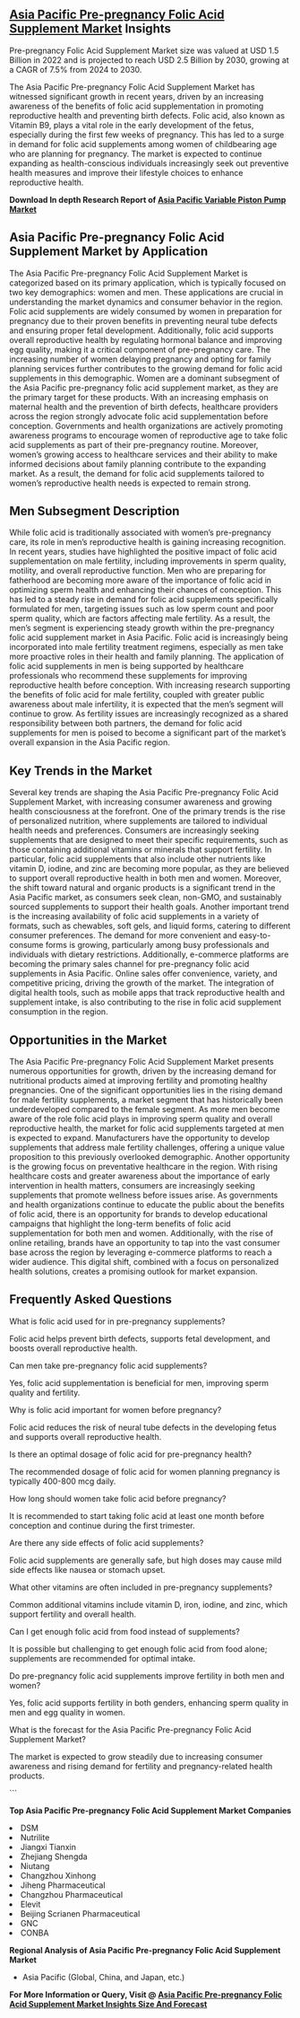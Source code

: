 <h2><a href="https://www.verifiedmarketreports.com/download-sample/?rid=345002&amp;utm_source=Github-Feb&amp;utm_medium=225" target="_blank">Asia Pacific Pre-pregnancy Folic Acid Supplement Market</a> Insights</h2><p>Pre-pregnancy Folic Acid Supplement Market size was valued at USD 1.5 Billion in 2022 and is projected to reach USD 2.5 Billion by 2030, growing at a CAGR of 7.5% from 2024 to 2030.</p><p><p>The Asia Pacific Pre-pregnancy Folic Acid Supplement Market has witnessed significant growth in recent years, driven by an increasing awareness of the benefits of folic acid supplementation in promoting reproductive health and preventing birth defects. Folic acid, also known as Vitamin B9, plays a vital role in the early development of the fetus, especially during the first few weeks of pregnancy. This has led to a surge in demand for folic acid supplements among women of childbearing age who are planning for pregnancy. The market is expected to continue expanding as health-conscious individuals increasingly seek out preventive health measures and improve their lifestyle choices to enhance reproductive health. <p><strong>Download In depth Research Report of <a href="https://www.verifiedmarketreports.com/download-sample/?rid=236118&amp;utm_source=Pulse-Dec&amp;utm_medium=225" target="_blank">Asia Pacific Variable Piston Pump Market</a></strong></p></p> <h2>Asia Pacific Pre-pregnancy Folic Acid Supplement Market by Application</h2> <p>The Asia Pacific Pre-pregnancy Folic Acid Supplement Market is categorized based on its primary application, which is typically focused on two key demographics: women and men. These applications are crucial in understanding the market dynamics and consumer behavior in the region. Folic acid supplements are widely consumed by women in preparation for pregnancy due to their proven benefits in preventing neural tube defects and ensuring proper fetal development. Additionally, folic acid supports overall reproductive health by regulating hormonal balance and improving egg quality, making it a critical component of pre-pregnancy care. The increasing number of women delaying pregnancy and opting for family planning services further contributes to the growing demand for folic acid supplements in this demographic. Women are a dominant subsegment of the Asia Pacific pre-pregnancy folic acid supplement market, as they are the primary target for these products. With an increasing emphasis on maternal health and the prevention of birth defects, healthcare providers across the region strongly advocate folic acid supplementation before conception. Governments and health organizations are actively promoting awareness programs to encourage women of reproductive age to take folic acid supplements as part of their pre-pregnancy routine. Moreover, women’s growing access to healthcare services and their ability to make informed decisions about family planning contribute to the expanding market. As a result, the demand for folic acid supplements tailored to women’s reproductive health needs is expected to remain strong. <h2>Men Subsegment Description</h2> <p>While folic acid is traditionally associated with women’s pre-pregnancy care, its role in men’s reproductive health is gaining increasing recognition. In recent years, studies have highlighted the positive impact of folic acid supplementation on male fertility, including improvements in sperm quality, motility, and overall reproductive function. Men who are preparing for fatherhood are becoming more aware of the importance of folic acid in optimizing sperm health and enhancing their chances of conception. This has led to a steady rise in demand for folic acid supplements specifically formulated for men, targeting issues such as low sperm count and poor sperm quality, which are factors affecting male fertility. As a result, the men’s segment is experiencing steady growth within the pre-pregnancy folic acid supplement market in Asia Pacific. Folic acid is increasingly being incorporated into male fertility treatment regimens, especially as men take more proactive roles in their health and family planning. The application of folic acid supplements in men is being supported by healthcare professionals who recommend these supplements for improving reproductive health before conception. With increasing research supporting the benefits of folic acid for male fertility, coupled with greater public awareness about male infertility, it is expected that the men’s segment will continue to grow. As fertility issues are increasingly recognized as a shared responsibility between both partners, the demand for folic acid supplements for men is poised to become a significant part of the market’s overall expansion in the Asia Pacific region. <h2>Key Trends in the Market</h2> <p>Several key trends are shaping the Asia Pacific Pre-pregnancy Folic Acid Supplement Market, with increasing consumer awareness and growing health consciousness at the forefront. One of the primary trends is the rise of personalized nutrition, where supplements are tailored to individual health needs and preferences. Consumers are increasingly seeking supplements that are designed to meet their specific requirements, such as those containing additional vitamins or minerals that support fertility. In particular, folic acid supplements that also include other nutrients like vitamin D, iodine, and zinc are becoming more popular, as they are believed to support overall reproductive health in both men and women. Moreover, the shift toward natural and organic products is a significant trend in the Asia Pacific market, as consumers seek clean, non-GMO, and sustainably sourced supplements to support their health goals. Another important trend is the increasing availability of folic acid supplements in a variety of formats, such as chewables, soft gels, and liquid forms, catering to different consumer preferences. The demand for more convenient and easy-to-consume forms is growing, particularly among busy professionals and individuals with dietary restrictions. Additionally, e-commerce platforms are becoming the primary sales channel for pre-pregnancy folic acid supplements in Asia Pacific. Online sales offer convenience, variety, and competitive pricing, driving the growth of the market. The integration of digital health tools, such as mobile apps that track reproductive health and supplement intake, is also contributing to the rise in folic acid supplement consumption in the region. <h2>Opportunities in the Market</h2> <p>The Asia Pacific Pre-pregnancy Folic Acid Supplement Market presents numerous opportunities for growth, driven by the increasing demand for nutritional products aimed at improving fertility and promoting healthy pregnancies. One of the significant opportunities lies in the rising demand for male fertility supplements, a market segment that has historically been underdeveloped compared to the female segment. As more men become aware of the role folic acid plays in improving sperm quality and overall reproductive health, the market for folic acid supplements targeted at men is expected to expand. Manufacturers have the opportunity to develop supplements that address male fertility challenges, offering a unique value proposition to this previously overlooked demographic. Another opportunity is the growing focus on preventative healthcare in the region. With rising healthcare costs and greater awareness about the importance of early intervention in health matters, consumers are increasingly seeking supplements that promote wellness before issues arise. As governments and health organizations continue to educate the public about the benefits of folic acid, there is an opportunity for brands to develop educational campaigns that highlight the long-term benefits of folic acid supplementation for both men and women. Additionally, with the rise of online retailing, brands have an opportunity to tap into the vast consumer base across the region by leveraging e-commerce platforms to reach a wider audience. This digital shift, combined with a focus on personalized health solutions, creates a promising outlook for market expansion. <h2>Frequently Asked Questions</h2> <p>What is folic acid used for in pre-pregnancy supplements?</p> <p>Folic acid helps prevent birth defects, supports fetal development, and boosts overall reproductive health.</p> <p>Can men take pre-pregnancy folic acid supplements?</p> <p>Yes, folic acid supplementation is beneficial for men, improving sperm quality and fertility.</p> <p>Why is folic acid important for women before pregnancy?</p> <p>Folic acid reduces the risk of neural tube defects in the developing fetus and supports overall reproductive health.</p> <p>Is there an optimal dosage of folic acid for pre-pregnancy health?</p> <p>The recommended dosage of folic acid for women planning pregnancy is typically 400-800 mcg daily.</p> <p>How long should women take folic acid before pregnancy?</p> <p>It is recommended to start taking folic acid at least one month before conception and continue during the first trimester.</p> <p>Are there any side effects of folic acid supplements?</p> <p>Folic acid supplements are generally safe, but high doses may cause mild side effects like nausea or stomach upset.</p> <p>What other vitamins are often included in pre-pregnancy supplements?</p> <p>Common additional vitamins include vitamin D, iron, iodine, and zinc, which support fertility and overall health.</p> <p>Can I get enough folic acid from food instead of supplements?</p> <p>It is possible but challenging to get enough folic acid from food alone; supplements are recommended for optimal intake.</p> <p>Do pre-pregnancy folic acid supplements improve fertility in both men and women?</p> <p>Yes, folic acid supports fertility in both genders, enhancing sperm quality in men and egg quality in women.</p> <p>What is the forecast for the Asia Pacific Pre-pregnancy Folic Acid Supplement Market?</p> <p>The market is expected to grow steadily due to increasing consumer awareness and rising demand for fertility and pregnancy-related health products.</p> ```</p><p><strong>Top Asia Pacific Pre-pregnancy Folic Acid Supplement Market Companies</strong></p><div data-test-id=""><p><li>DSM</li><li> Nutrilite</li><li> Jiangxi Tianxin</li><li> Zhejiang Shengda</li><li> Niutang</li><li> Changzhou Xinhong</li><li> Jiheng Pharmaceutical</li><li> Changzhou Pharmaceutical</li><li> Elevit</li><li> Beijing Scrianen Pharmaceutical</li><li> GNC</li><li> CONBA</li></p><div><strong>Regional Analysis of&nbsp;Asia Pacific Pre-pregnancy Folic Acid Supplement Market</strong></div><ul><li dir="ltr"><p dir="ltr">Asia Pacific (Global, China, and Japan, etc.)</p></li></ul><p><strong>For More Information or Query, Visit @&nbsp;</strong><strong><a href="https://www.verifiedmarketreports.com/product/pre-pregnancy-folic-acid-supplement-market/?utm_source=Github-Feb&amp;utm_medium=225" target="_blank">Asia Pacific Pre-pregnancy Folic Acid Supplement Market Insights Size And Forecast</a></strong></p></div><h2>&nbsp;</h2><div data-test-id="">&nbsp;</div>
